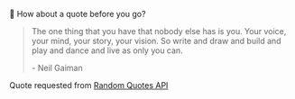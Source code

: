📣 How about a quote before you go?

> The one thing that you have that nobody else has is you. Your voice, your mind, your story, your vision. So write and draw and build and play and dance and live as only you can.
>
> <p>- Neil Gaiman</p>

Quote requested from [Random Quotes API](https://github.com/lukePeavey/quotable)

